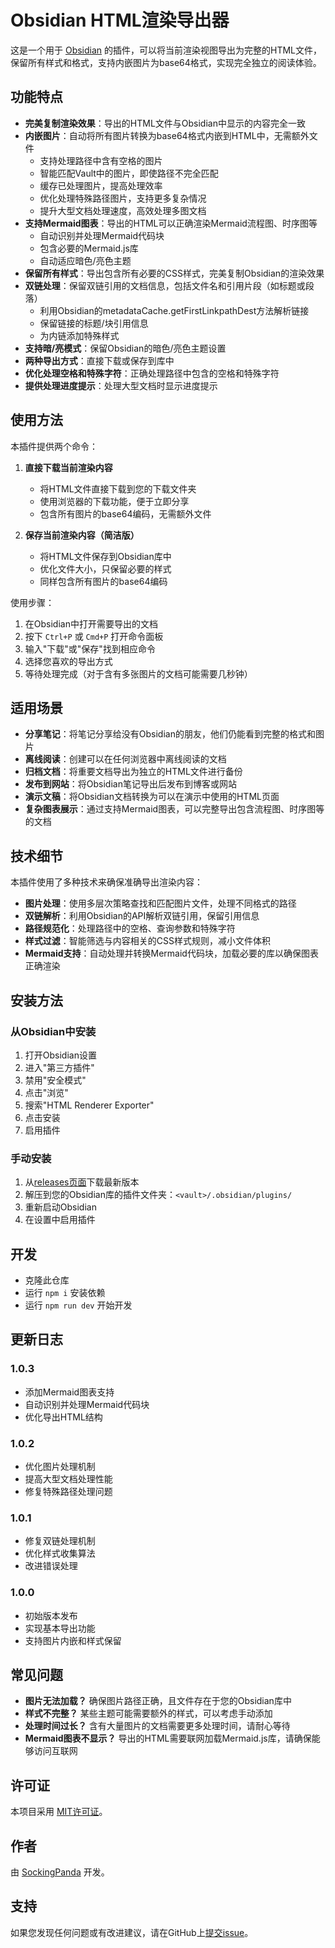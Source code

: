 # Obsidian HTML渲染导出器

这是一个用于 [Obsidian](https://obsidian.md) 的插件，可以将当前渲染视图导出为完整的HTML文件，保留所有样式和格式，支持内嵌图片为base64格式，实现完全独立的阅读体验。

## 功能特点

- **完美复制渲染效果**：导出的HTML文件与Obsidian中显示的内容完全一致
- **内嵌图片**：自动将所有图片转换为base64格式内嵌到HTML中，无需额外文件
  - 支持处理路径中含有空格的图片
  - 智能匹配Vault中的图片，即使路径不完全匹配
  - 缓存已处理图片，提高处理效率
  - 优化处理特殊路径图片，支持更多复杂情况
  - 提升大型文档处理速度，高效处理多图文档
- **支持Mermaid图表**：导出的HTML可以正确渲染Mermaid流程图、时序图等
  - 自动识别并处理Mermaid代码块
  - 包含必要的Mermaid.js库
  - 自动适应暗色/亮色主题
- **保留所有样式**：导出包含所有必要的CSS样式，完美复制Obsidian的渲染效果
- **双链处理**：保留双链引用的文档信息，包括文件名和引用片段（如标题或段落）
  - 利用Obsidian的metadataCache.getFirstLinkpathDest方法解析链接
  - 保留链接的标题/块引用信息
  - 为内链添加特殊样式
- **支持暗/亮模式**：保留Obsidian的暗色/亮色主题设置
- **两种导出方式**：直接下载或保存到库中
- **优化处理空格和特殊字符**：正确处理路径中包含的空格和特殊字符
- **提供处理进度提示**：处理大型文档时显示进度提示

## 使用方法

本插件提供两个命令：

1. **直接下载当前渲染内容**
   - 将HTML文件直接下载到您的下载文件夹
   - 使用浏览器的下载功能，便于立即分享
   - 包含所有图片的base64编码，无需额外文件

2. **保存当前渲染内容（简洁版）**
   - 将HTML文件保存到Obsidian库中
   - 优化文件大小，只保留必要的样式
   - 同样包含所有图片的base64编码

使用步骤：
1. 在Obsidian中打开需要导出的文档
2. 按下 `Ctrl+P` 或 `Cmd+P` 打开命令面板
3. 输入"下载"或"保存"找到相应命令
4. 选择您喜欢的导出方式
5. 等待处理完成（对于含有多张图片的文档可能需要几秒钟）

## 适用场景

- **分享笔记**：将笔记分享给没有Obsidian的朋友，他们仍能看到完整的格式和图片
- **离线阅读**：创建可以在任何浏览器中离线阅读的文档
- **归档文档**：将重要文档导出为独立的HTML文件进行备份
- **发布到网站**：将Obsidian笔记导出后发布到博客或网站
- **演示文稿**：将Obsidian文档转换为可以在演示中使用的HTML页面
- **复杂图表展示**：通过支持Mermaid图表，可以完整导出包含流程图、时序图等的文档

## 技术细节

本插件使用了多种技术来确保准确导出渲染内容：

- **图片处理**：使用多层次策略查找和匹配图片文件，处理不同格式的路径
- **双链解析**：利用Obsidian的API解析双链引用，保留引用信息
- **路径规范化**：处理路径中的空格、查询参数和特殊字符
- **样式过滤**：智能筛选与内容相关的CSS样式规则，减小文件体积
- **Mermaid支持**：自动处理并转换Mermaid代码块，加载必要的库以确保图表正确渲染

## 安装方法

### 从Obsidian中安装

1. 打开Obsidian设置
2. 进入"第三方插件"
3. 禁用"安全模式"
4. 点击"浏览"
5. 搜索"HTML Renderer Exporter"
6. 点击安装
7. 启用插件

### 手动安装

1. 从[releases页面](https://github.com/SockingPanda/obsidian-html-exporter/releases)下载最新版本
2. 解压到您的Obsidian库的插件文件夹：`<vault>/.obsidian/plugins/`
3. 重新启动Obsidian
4. 在设置中启用插件

## 开发

- 克隆此仓库
- 运行 `npm i` 安装依赖
- 运行 `npm run dev` 开始开发

## 更新日志

### 1.0.3
- 添加Mermaid图表支持
- 自动识别并处理Mermaid代码块
- 优化导出HTML结构

### 1.0.2
- 优化图片处理机制
- 提高大型文档处理性能
- 修复特殊路径处理问题

### 1.0.1
- 修复双链处理机制
- 优化样式收集算法
- 改进错误处理

### 1.0.0
- 初始版本发布
- 实现基本导出功能
- 支持图片内嵌和样式保留

## 常见问题

- **图片无法加载？** 确保图片路径正确，且文件存在于您的Obsidian库中
- **样式不完整？** 某些主题可能需要额外的样式，可以考虑手动添加
- **处理时间过长？** 含有大量图片的文档需要更多处理时间，请耐心等待
- **Mermaid图表不显示？** 导出的HTML需要联网加载Mermaid.js库，请确保能够访问互联网

## 许可证

本项目采用 [MIT许可证](LICENSE)。

## 作者

由 [SockingPanda](https://github.com/SockingPanda) 开发。

## 支持

如果您发现任何问题或有改进建议，请在GitHub上[提交issue](https://github.com/SockingPanda/obsidian-html-exporter/issues)。
